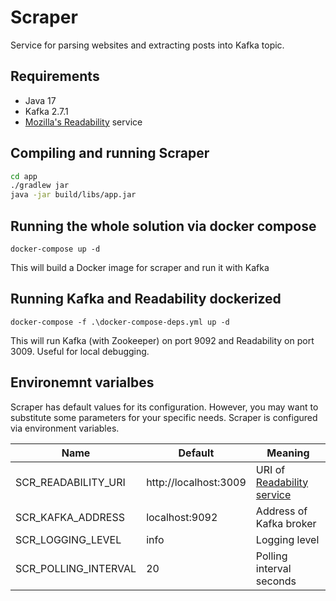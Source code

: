 # Scraper

Service for parsing websites and extracting posts into Kafka topic.

## Requirements

* Java 17
* Kafka 2.7.1
* [Mozilla's Readability](https://github.com/phpdocker-io/readability-js-server) service

## Compiling and running Scraper

```bash
cd app
./gradlew jar
java -jar build/libs/app.jar
```

## Running the whole solution via docker compose

`docker-compose up -d`

This will build a Docker image for scraper and run it with Kafka

## Running Kafka and Readability dockerized

`docker-compose -f .\docker-compose-deps.yml up -d`

This will run Kafka (with Zookeeper) on port 9092 and Readability on port 3009. Useful for local debugging.

## Environemnt varialbes

Scraper has default values for its configuration. However, you may want to substitute some parameters for your specific
needs. Scraper is configured via environment variables.

| Name                 | Default               | Meaning                                                                              | 
|----------------------|-----------------------|--------------------------------------------------------------------------------------|
| SCR_READABILITY_URI  | http://localhost:3009 | URI of [Readability service](https://github.com/phpdocker-io/readability-js-server)  |
| SCR_KAFKA_ADDRESS    | localhost:9092        | Address of Kafka broker                                                              |
| SCR_LOGGING_LEVEL    | info                  | Logging level                                                                        |
| SCR_POLLING_INTERVAL | 20                    | Polling interval seconds                                                             |